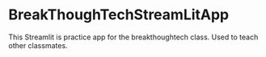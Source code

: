 # BreakThoughTechStreamLitApp

This Streamlit is practice app for the breakthoughtech class. Used to teach other classmates. 
